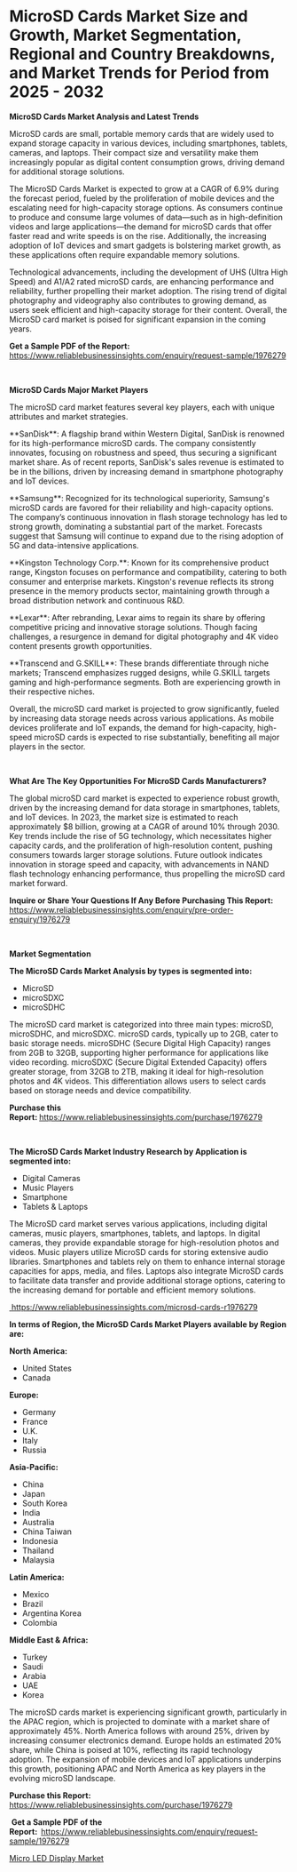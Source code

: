 <p><h1>MicroSD Cards Market Size and Growth, Market Segmentation, Regional and Country Breakdowns, and Market Trends for Period from 2025 -  2032</h1></p><p><strong>MicroSD Cards Market Analysis and Latest Trends</strong></p>
<p><p>MicroSD cards are small, portable memory cards that are widely used to expand storage capacity in various devices, including smartphones, tablets, cameras, and laptops. Their compact size and versatility make them increasingly popular as digital content consumption grows, driving demand for additional storage solutions.</p><p>The MicroSD Cards Market is expected to grow at a CAGR of 6.9% during the forecast period, fueled by the proliferation of mobile devices and the escalating need for high-capacity storage options. As consumers continue to produce and consume large volumes of data—such as in high-definition videos and large applications—the demand for microSD cards that offer faster read and write speeds is on the rise. Additionally, the increasing adoption of IoT devices and smart gadgets is bolstering market growth, as these applications often require expandable memory solutions.</p><p>Technological advancements, including the development of UHS (Ultra High Speed) and A1/A2 rated microSD cards, are enhancing performance and reliability, further propelling their market adoption. The rising trend of digital photography and videography also contributes to growing demand, as users seek efficient and high-capacity storage for their content. Overall, the MicroSD card market is poised for significant expansion in the coming years.</p></p>
<p><strong>Get a Sample PDF of the Report:&nbsp;</strong> <a href="https://www.reliablebusinessinsights.com/enquiry/request-sample/1976279?utm_campaign=3276&utm_medium=2&utm_source=Github&utm_content=ia&utm_term=06042025&utm_id=microsd-cards">https://www.reliablebusinessinsights.com/enquiry/request-sample/1976279</a></p>
<p>&nbsp;</p>
<p><strong>MicroSD Cards Major Market Players</strong></p>
<p><p>The microSD card market features several key players, each with unique attributes and market strategies. </p><p>**SanDisk**: A flagship brand within Western Digital, SanDisk is renowned for its high-performance microSD cards. The company consistently innovates, focusing on robustness and speed, thus securing a significant market share. As of recent reports, SanDisk's sales revenue is estimated to be in the billions, driven by increasing demand in smartphone photography and IoT devices.</p><p>**Samsung**: Recognized for its technological superiority, Samsung's microSD cards are favored for their reliability and high-capacity options. The company’s continuous innovation in flash storage technology has led to strong growth, dominating a substantial part of the market. Forecasts suggest that Samsung will continue to expand due to the rising adoption of 5G and data-intensive applications.</p><p>**Kingston Technology Corp.**: Known for its comprehensive product range, Kingston focuses on performance and compatibility, catering to both consumer and enterprise markets. Kingston's revenue reflects its strong presence in the memory products sector, maintaining growth through a broad distribution network and continuous R&D.</p><p>**Lexar**: After rebranding, Lexar aims to regain its share by offering competitive pricing and innovative storage solutions. Though facing challenges, a resurgence in demand for digital photography and 4K video content presents growth opportunities.</p><p>**Transcend and G.SKILL**: These brands differentiate through niche markets; Transcend emphasizes rugged designs, while G.SKILL targets gaming and high-performance segments. Both are experiencing growth in their respective niches.</p><p>Overall, the microSD card market is projected to grow significantly, fueled by increasing data storage needs across various applications. As mobile devices proliferate and IoT expands, the demand for high-capacity, high-speed microSD cards is expected to rise substantially, benefiting all major players in the sector.</p></p>
<p>&nbsp;</p>
<p><strong>What Are The Key Opportunities For MicroSD Cards Manufacturers?</strong></p>
<p><p>The global microSD card market is expected to experience robust growth, driven by the increasing demand for data storage in smartphones, tablets, and IoT devices. In 2023, the market size is estimated to reach approximately $8 billion, growing at a CAGR of around 10% through 2030. Key trends include the rise of 5G technology, which necessitates higher capacity cards, and the proliferation of high-resolution content, pushing consumers towards larger storage solutions. Future outlook indicates innovation in storage speed and capacity, with advancements in NAND flash technology enhancing performance, thus propelling the microSD card market forward.</p></p>
<p><strong>Inquire or Share Your Questions If Any Before Purchasing This Report:</strong> <a href="https://www.reliablebusinessinsights.com/enquiry/pre-order-enquiry/1976279?utm_campaign=3276&utm_medium=2&utm_source=Github&utm_content=ia&utm_term=06042025&utm_id=microsd-cards">https://www.reliablebusinessinsights.com/enquiry/pre-order-enquiry/1976279</a></p>
<p>&nbsp;</p>
<p><strong>Market Segmentation</strong></p>
<p><strong>The MicroSD Cards Market Analysis by types is segmented into:</strong></p>
<p><ul><li>MicroSD</li><li>microSDXC</li><li>microSDHC</li></ul></p>
<p><p>The microSD card market is categorized into three main types: microSD, microSDHC, and microSDXC. microSD cards, typically up to 2GB, cater to basic storage needs. microSDHC (Secure Digital High Capacity) ranges from 2GB to 32GB, supporting higher performance for applications like video recording. microSDXC (Secure Digital Extended Capacity) offers greater storage, from 32GB to 2TB, making it ideal for high-resolution photos and 4K videos. This differentiation allows users to select cards based on storage needs and device compatibility.</p></p>
<p><strong>Purchase this Report:&nbsp;</strong><a href="https://www.reliablebusinessinsights.com/purchase/1976279?utm_campaign=3276&utm_medium=2&utm_source=Github&utm_content=ia&utm_term=06042025&utm_id=microsd-cards">https://www.reliablebusinessinsights.com/purchase/1976279</a></p>
<p>&nbsp;</p>
<p><strong>The MicroSD Cards Market Industry Research by Application is segmented into:</strong></p>
<p><ul><li>Digital Cameras</li><li>Music Players</li><li>Smartphone</li><li>Tablets & Laptops</li></ul></p>
<p><p>The MicroSD card market serves various applications, including digital cameras, music players, smartphones, tablets, and laptops. In digital cameras, they provide expandable storage for high-resolution photos and videos. Music players utilize MicroSD cards for storing extensive audio libraries. Smartphones and tablets rely on them to enhance internal storage capacities for apps, media, and files. Laptops also integrate MicroSD cards to facilitate data transfer and provide additional storage options, catering to the increasing demand for portable and efficient memory solutions.</p></p>
<p><a href="https://www.reliablebusinessinsights.com/microsd-cards-r1976279?utm_campaign=3276&utm_medium=2&utm_source=Github&utm_content=ia&utm_term=06042025&utm_id=microsd-cards">&nbsp;https://www.reliablebusinessinsights.com/microsd-cards-r1976279</a></p>
<p><strong>In terms of Region, the MicroSD Cards Market Players available by Region are:</strong></p>
<p>
    <p> <strong> North America: </strong>
        <ul>
            <li>United States</li>
            <li>Canada</li>
        </ul>
        </p> 
    <p> <strong> Europe: </strong>
        <ul>
            <li>Germany</li>
            <li>France</li>
            <li>U.K.</li>
            <li>Italy</li>
            <li>Russia</li>
        </ul>
        </p> 
    <p> <strong> Asia-Pacific: </strong>
        <ul>
            <li>China</li>
            <li>Japan</li>
            <li>South Korea</li>
            <li>India</li>
            <li>Australia</li>
            <li>China Taiwan</li>
            <li>Indonesia</li>
            <li>Thailand</li>
            <li>Malaysia</li>
        </ul>
        </p> 
    <p> <strong> Latin America: </strong>
        <ul>
            <li>Mexico</li>
            <li>Brazil</li>
            <li>Argentina Korea</li>
            <li>Colombia</li>
        </ul>
        </p> 
    <p> <strong> Middle East & Africa: </strong>
        <ul>
            <li>Turkey</li>
            <li>Saudi</li>
            <li>Arabia</li>
            <li>UAE</li>
            <li>Korea</li>
        </ul>
    </p>
    </p>
<p><p>The microSD cards market is experiencing significant growth, particularly in the APAC region, which is projected to dominate with a market share of approximately 45%. North America follows with around 25%, driven by increasing consumer electronics demand. Europe holds an estimated 20% share, while China is poised at 10%, reflecting its rapid technology adoption. The expansion of mobile devices and IoT applications underpins this growth, positioning APAC and North America as key players in the evolving microSD landscape.</p></p>
<p><strong>Purchase this Report: </strong><a href="https://www.reliablebusinessinsights.com/purchase/1976279?utm_campaign=3276&utm_medium=2&utm_source=Github&utm_content=ia&utm_term=06042025&utm_id=microsd-cards">https://www.reliablebusinessinsights.com/purchase/1976279</a></p>
<p>&nbsp;<strong>Get a Sample PDF of the Report:&nbsp;&nbsp;</strong><a href="https://www.reliablebusinessinsights.com/enquiry/request-sample/1976279?utm_campaign=3276&utm_medium=2&utm_source=Github&utm_content=ia&utm_term=06042025&utm_id=microsd-cards">https://www.reliablebusinessinsights.com/enquiry/request-sample/1976279</a></p>
<p><strong></strong></p>
<p><p><a href="https://github.com/sirayedantte/Market-Research-Report-List-1/blob/main/micro-led-display-market.md?utm_campaign=3276&utm_medium=2&utm_source=Github&utm_content=ia&utm_term=06042025&utm_id=microsd-cards">Micro LED Display Market</a></p></p>